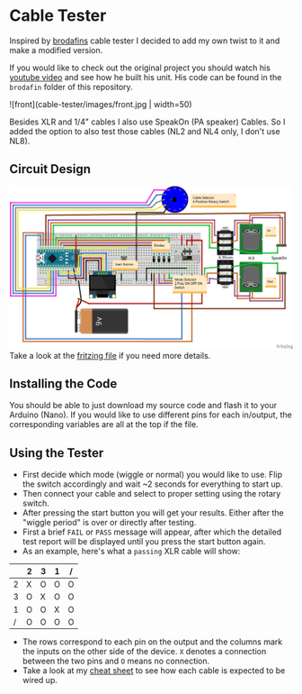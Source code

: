 # Cable Tester
Inspired by [brodafins](https://www.youtube.com/channel/UCYWdkH3cT7uKhssbFg7uHtw) cable tester I decided to add my own twist to it and make a modified version.

If you would like to check out the original project you should watch his [youtube video](https://www.youtube.com/watch?v=r3Qzw2hiL2Y) and see how he built his unit.
His code can be found in the `brodafin` folder of this repository.

![front](cable-tester/images/front.jpg | width=50)

Besides XLR and 1/4" cables I also use SpeakOn (PA speaker) Cables.
So I added the option to also test those cables (NL2 and NL4 only, I don't use NL8).


## Circuit Design
![schematic](cable-tester/schematics/schematics.png)
Take a look at the [fritzing file](cable-tester/schematics/schematics.fzz) if you need more details.

## Installing the Code
You should be able to just download my source code and flash it to your Arduino (Nano).
If you would like to use different pins for each in/output, the corresponding variables are all at the top if the file.

## Using the Tester
- First decide which mode (wiggle or normal) you would like to use. Flip the switch accordingly and wait ~2 seconds for everything to start up.
- Then connect your cable and select to proper setting using the rotary switch.
- After pressing the start button you will get your results. Either after the "wiggle period" is over or directly after testing.
- First a brief `FAIL` or `PASS` message will appear, after which the detailed test report will be displayed until you press the start button again.
- As an example, here's what a `passing` XLR cable will show:

| |2|3|1|/|
|-|-|-|-|-|
|2|X|O|O|O|
|3|O|X|O|O|
|1|O|O|X|O|
|/|O|O|O|O|

- The rows correspond to each pin on the output and the columns mark the inputs on the other side of the device.
`X` denotes a connection between the two pins and `O` means no connection.
- Take a look at my [cheat sheet]() to see how each cable is expected to be wired up.